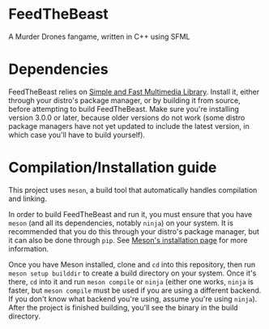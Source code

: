 # FeedTheBeast
A Murder Drones fangame, written in C++ using SFML

# Dependencies
FeedTheBeast relies on [Simple and Fast Multimedia Library](https://www.sfml-dev.org/). Install it, either through your distro's package manager, or by building it from source, before attempting to build FeedTheBeast. Make sure you're installing version 3.0.0 or later, because older versions do not work (some distro package managers have not yet updated to include the latest version, in which case you'll have to build yourself).

# Compilation/Installation guide
This project uses `meson`, a build tool that automatically handles compilation and linking. 

In order to build FeedTheBeast and run it, you must ensure that you have `meson` (and all its dependencies, notably `ninja`) on your system. It is recommended that you do this through your distro's package manager, but it can also be done through `pip`. See [Meson's installation page](https://mesonbuild.com/Getting-meson.html) for more information.

Once you have Meson installed, clone and `cd` into this repository, then run `meson setup builddir` to create a build directory on your system. Once it's there, `cd` into it and run `meson compile` or `ninja` (either one works, `ninja` is faster, but `meson compile` must be used if you are using a different backend. If you don't know what backend you're using, assume you're using `ninja`). After the project is finished building, you'll see the binary in the build directory.  
